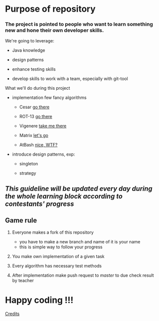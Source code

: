 # Purpose of repository

### The project is pointed to people who want to learn something new and hone their own developer skills.

We're going to leverage:

- Java knowledge

- design patterns

- enhance testing skills

- develop skills to work with a team, especially with git-tool


What we'll do during this project

- implementation few fancy algorithms

    - Cesar [go there][cesar_page]

    - ROT-13 [go there][rot13_page]

    - Vigenere [take me there][vigenere_page]

    - Matrix [let's go][matrix_page]

    - AtBash [nice, WTF?][AtBash_page]

- introduce design patterns, exp:

    - singleton

    - strategy 

## ___This guideline will be updated every day during the whole learning block according to contestants' progress___

## Game rule

1. Everyone makes a fork of this repository
    - you have to make a new branch and  name of it is your name
    - this is simple way to follow your progress

2. You make own implementation of a given task

3. Every algorithm has necessary test methods

4. After implementation make push request to _master_ to due check result by teacher 



# Happy coding !!!

[Credits][credit_page] 

[cesar_page]: <src/main/java/eu/szestkam/cryptotraining/cesar/CesarGuide.md> (Cesar cipher guideline)
[rot13_page]: <src/main/java/eu/szestkam/cryptotraining/rot_13/Rot13Guide.md> (ROT-13 cipher guideline)
[rot13_page]: <src/main/java/eu/szestkam/cryptotraining/rot_13/Rot13Guide.md> (ROT-13 cipher guideline)
[vigenere_page]: <src/main/java/eu/szestkam/cryptotraining/vigenere/VigenereGuide.md> (Vigenere cipher guideline)
[matrix_page]: <src/main/java/eu/szestkam/cryptotraining/matrix/MatrixGuide.md> (Matrix cipher guideline)
[AtBash_page]: <src/main/java/eu/szestkam/cryptotraining/AtBash/AtBashGuide.md> (AtBash cipher guideline)
[credit_page]: <src/main/java/credits.md> (Sources that helped me a lot)